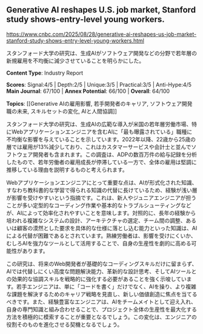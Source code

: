 ## Generative AI reshapes U.S. job market, Stanford study shows-entry-level young workers.

https://www.cnbc.com/2025/08/28/generative-ai-reshapes-us-job-market-stanford-study-shows-entry-level-young-workers.html

スタンフォード大学の研究は、生成AIがソフトウェア開発などの分野で若年層の新規雇用を不均衡に減少させていることを明らかにした。

**Content Type**: Industry Report

**Scores**: Signal:4/5 | Depth:2/5 | Unique:3/5 | Practical:3/5 | Anti-Hype:4/5
**Main Journal**: 67/100 | **Annex Potential**: 66/100 | **Overall**: 64/100

**Topics**: [[Generative AIの雇用影響, 若手開発者のキャリア, ソフトウェア開発職の未来, スキルセットの変化, AIと人間協調]]

スタンフォード大学の研究は、生成AIの広範な導入が米国の若年層労働市場、特にWebアプリケーションエンジニアを含むAIに「最も曝露されている」職種に不均衡な影響を与えていることを示しています。2022年以降、22歳から25歳の層では雇用が13%減少しており、これはカスタマーサービスや会計士と並んでソフトウェア開発者も含まれます。この調査は、ADPの数百万件の給与記録を分析したもので、若年労働者の雇用成長が停滞している一方で、全体の雇用は堅調に推移している理由を説明するものと考えられます。

Webアプリケーションエンジニアにとって重要な点は、AIが形式化された知識、すなわち教科書的な学習で得られる知識の代替に長けているため、経験が浅い層が影響を受けやすいという指摘です。これは、新人やジュニアエンジニアが担うことが多い定型的なコーディング作業や基本的なトラブルシューティングなどが、AIによって効率化されやすいことを意味します。対照的に、長年の経験から培われる複雑なシステムの設計、アーキテクチャの選定、チーム間の調整、あるいは顧客の漠然とした要求を具体的な仕様に落とし込む能力といった知識は、AIによる代替が困難であるとされています。熟練労働者は、影響を受けにくいか、むしろAIを強力なツールとして活用することで、自身の生産性を劇的に高める可能性があります。

この研究は、将来のWeb開発者が基礎的なコーディングスキルだけに留まらず、AIでは代替しにくい高度な問題解決能力、革新的な設計思考、そしてAIツールとの効果的な協調スキルを戦略的に強化する必要があることを強く示唆しています。若手エンジニアは、単に「コードを書く」だけでなく、AIを操り、より複雑な課題を解決するためのキャリア戦略を見直し、新しい価値創造に焦点を当てるべきです。また、経験豊富なエンジニアは、AIをチームメイトとして迎え入れ、自身の専門知識と組み合わせることで、プロジェクト全体の生産性を最大化する方法を積極的に模索することが重要となるでしょう。この変化は、エンジニアの役割そのものを進化させる契機となるでしょう。